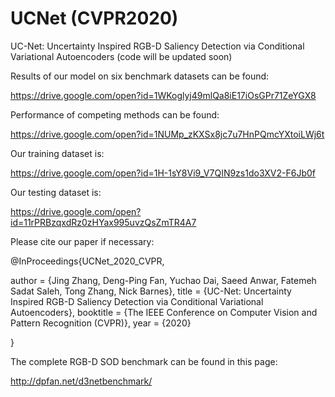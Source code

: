 # UCNet (CVPR2020)
UC-Net: Uncertainty Inspired RGB-D Saliency Detection via Conditional Variational Autoencoders (code will be updated soon)

Results of our model on six benchmark datasets can be found: 

https://drive.google.com/open?id=1WKoglyj49mlQa8iE17iOsGPr71ZeYGX8


Performance of competing methods can be found: 

https://drive.google.com/open?id=1NUMp_zKXSx8jc7u7HnPQmcYXtoiLWj6t


Our training dataset is:

https://drive.google.com/open?id=1H-1sY8Vi9_V7QIN9zs1do3XV2-F6Jb0f

Our testing dataset is:

https://drive.google.com/open?id=11rPRBzqxdRz0zHYax995uvzQsZmTR4A7

Please cite our paper if necessary:

@InProceedings{UCNet_2020_CVPR, 

  author = {Jing Zhang, Deng-Ping Fan, Yuchao Dai, Saeed Anwar, Fatemeh Sadat Saleh, Tong Zhang, Nick Barnes},
  title = {UC-Net: Uncertainty Inspired RGB-D Saliency Detection via Conditional Variational Autoencoders},
  booktitle = {The IEEE Conference on Computer Vision and Pattern Recognition (CVPR)},
  year = {2020} 
  
}

The complete RGB-D SOD benchmark can be found in this page:

http://dpfan.net/d3netbenchmark/


